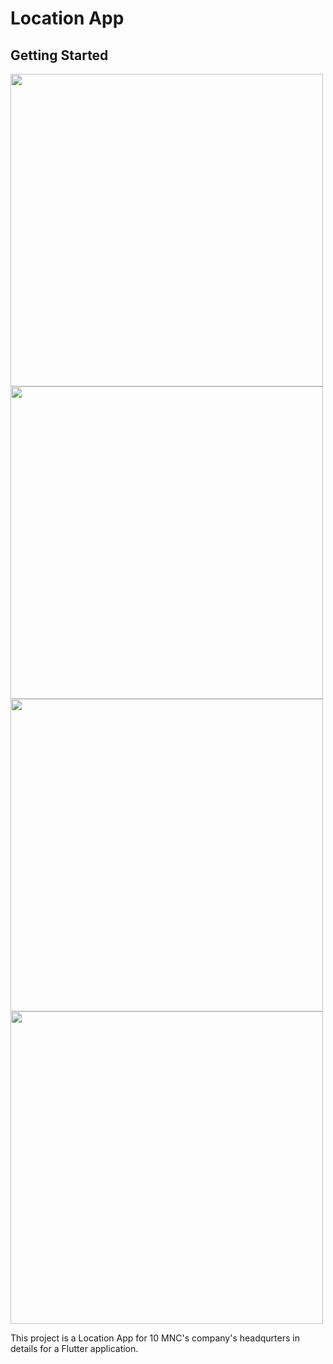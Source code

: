 # Location App

## Getting Started

<img src = "https://user-images.githubusercontent.com/121785230/219882973-477cf633-13fe-4e24-91d2-9279b0c33d19.png" height = "500px"/> 
<img src = "https://user-images.githubusercontent.com/121785230/219883031-8acb88ac-629d-42c2-9816-293f8776290e.png "height = "500px"/> 
<img src = "https://user-images.githubusercontent.com/121785230/219883073-23a644d7-0848-41d2-81e8-b52a834d6328.png "height = "500px"/>
<img src = "https://user-images.githubusercontent.com/121785230/219883792-2ed72d72-3577-4f07-bcf6-1441ea20f898.jpg "height = "500px"/>


This project is a Location App for 10 MNC's company's headqurters in details for a Flutter application.

